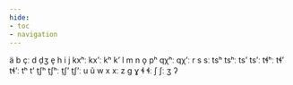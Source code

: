 ```yaml
---
hide:
- toc
- navigation
---
```

ä
b
çː
d
d̠ʒ
e̞
h
i
j
kxʰː
kxʼː
kʰ
kʼ
l
m
n
o̞
pʰ
qχʰː
qχʼː
r
s
sː
tsʰ
tsʰː
tsʼ
tsʼː
tɬʰː
tɬʼ
tɬʼː
tʰ
tʼ
t̠ʃʰ
t̠ʃʰː
t̠ʃʼ
t̠ʃʼː
u
ũ
w
x
xː
z
ɡ
ɣ
ɬ
ɬː
ʃ
ʃː
ʒ
ʔ
